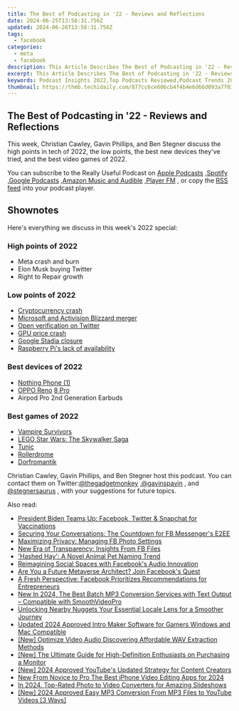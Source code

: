 ```yaml
---
title: The Best of Podcasting in '22 - Reviews and Reflections
date: 2024-06-25T13:58:31.756Z
updated: 2024-06-26T13:58:31.756Z
tags:
  - facebook
categories:
  - meta
  - facebook
description: This Article Describes The Best of Podcasting in '22 - Reviews and Reflections
excerpt: This Article Describes The Best of Podcasting in '22 - Reviews and Reflections
keywords: Podcast Insights 2022,Top Podcasts Reviewed,Podcast Trends 2022,Essential Podcasting Guide,Best Podcast Reviews 2022,Podcasting Reflections 2022,Notable Podcasts of '22
thumbnail: https://thmb.techidaily.com/877cc6ce606cb4f4b4e6d66d093a7f03e00e14887d19a1aafa40b745d8b4ce71.jpg
---
```


## The Best of Podcasting in '22 - Reviews and Reflections

 This week, Christian Cawley, Gavin Phillips, and Ben Stegner discuss the high points in tech of 2022, the low points, the best new devices they've tried, and the best video games of 2022.

 You can subscribe to the Really Useful Podcast on [Apple Podcasts](https://podcasts.apple.com/gb/podcast/the-really-useful-podcast/id1437847131?mt=2) ,[Spotify](https://open.spotify.com/show/283gDxLd6OTNEpRq6tN7ha) ,[Google Podcasts](https://www.google.com/podcasts?feed=aHR0cHM6Ly9hbmNob3IuZm0vcy8zMWJlNDcwL3BvZGNhc3QvcnNz) ,[Amazon Music and Audible](https://music.amazon.co.uk/podcasts/20ab73d4-5da2-46c7-a17f-dc6eb39bdb48/The-Really-Useful-Podcast) ,[Player FM](https://player.fm/series/the-really-useful-podcast-2491856) , or copy the [RSS feed](https://feeds.transistor.fm/the-really-useful-podcast) into your podcast player.

## Shownotes

Here's everything we discuss in this week's 2022 special:

### High points of 2022

* Meta crash and burn
* Elon Musk buying Twitter
* Right to Repair growth

### Low points of 2022

* [Cryptocurrency crash](https://www.makeuseof.com/us-justice-department-seizes-billions-bitcoin/)
* [Microsoft and Activision Blizzard merger](https://www.makeuseof.com/microsoft-activision-blizzard-acquisition/)
* [Open verification on Twitter](https://www.makeuseof.com/elon-musk-confirms-paid-twitter-verification-plans/)
* [GPU price crash](https://www.makeuseof.com/could-nvidia-stockpile-of-5nm-wafers-cause-gpu-price-drops/)
* [Google Stadia closure](https://www.makeuseof.com/google-stadia-is-shutting-down-and-refunding-gamers/)
* [Raspberry Pi's lack of availability](https://www.makeuseof.com/eben-upton-raspberry-pi-shortages-400-pico/)

### Best devices of 2022

* [Nothing Phone (1)](https://www.makeuseof.com/nothing-phone-1-review/)
* [OPPO Reno](https://www.makeuseof.com/nothing-phone-1-review/) [8 Pro](https://www.makeuseof.com/oppo-reno8-pro-review/)
* Airpod Pro 2nd Generation Earbuds

### Best games of 2022

* [Vampire Survivors](https://poncle.itch.io/vampire-survivors)
* [LEGO Star Wars: The Skywalker Saga](https://www.starwars.com/games-apps/lego-star-wars-the-skywalker-saga)
* [Tunic](https://toukana.com/dorfromantik/)
* [Rollerdrome](https://toukana.com/dorfromantik/)
* [Dorfromantik](https://toukana.com/dorfromantik/)

 Christian Cawley, Gavin Phillips, and Ben Stegner host this podcast. You can contact them on Twitter:[@thegadgetmonkey](https://twitter.com/thegadgetmonkey) ,[@gavinspavin](https://twitter.com/gavinspavin) , and [@stegnersaurus](https://twitter.com/stegnersaurus) , with your suggestions for future topics.


<ins class="adsbygoogle"
     style="display:block"
     data-ad-format="autorelaxed"
     data-ad-client="ca-pub-7571918770474297"
     data-ad-slot="1223367746"></ins>



<ins class="adsbygoogle"
     style="display:block"
     data-ad-client="ca-pub-7571918770474297"
     data-ad-slot="8358498916"
     data-ad-format="auto"
     data-full-width-responsive="true"></ins>

<span class="atpl-alsoreadstyle">Also read:</span>
<div><ul>
<li><a href="https://facebook.techidaily.com/president-biden-teams-up-facebook-twitter-and-snapchat-for-vaccinations/"><u>President Biden Teams Up: Facebook, Twitter & Snapchat for Vaccinations</u></a></li>
<li><a href="https://facebook.techidaily.com/securing-your-conversations-the-countdown-for-fb-messengers-e2ee/"><u>Securing Your Conversations: The Countdown for FB Messenger's E2EE</u></a></li>
<li><a href="https://facebook.techidaily.com/maximizing-privacy-managing-fb-photo-settings/"><u>Maximizing Privacy: Managing FB Photo Settings</u></a></li>
<li><a href="https://facebook.techidaily.com/new-era-of-transparency-insights-from-fb-files/"><u>New Era of Transparency: Insights From FB Files</u></a></li>
<li><a href="https://facebook.techidaily.com/hashed-hay-a-novel-animal-pet-naming-trend/"><u>'Hashed Hay': A Novel Animal Pet Naming Trend</u></a></li>
<li><a href="https://facebook.techidaily.com/reimagining-social-spaces-with-facebooks-audio-innovation/"><u>Reimagining Social Spaces with Facebook's Audio Innovation</u></a></li>
<li><a href="https://facebook.techidaily.com/1719152004902-are-you-a-future-metaverse-architect-join-facebooks-quest/"><u>Are You a Future Metaverse Architect? Join Facebook's Quest</u></a></li>
<li><a href="https://facebook.techidaily.com/a-fresh-perspective-facebook-prioritizes-recommendations-for-entrepreneurs/"><u>A Fresh Perspective: Facebook Prioritizes Recommendations for Entrepreneurs</u></a></li>
<li><a href="https://voice-adjusting.techidaily.com/new-in-2024-the-best-batch-mp3-conversion-services-with-text-output-compatible-with-smoothvideopro/"><u>New In 2024, The Best Batch MP3 Conversion Services with Text Output – Compatible with SmoothVideoPro</u></a></li>
<li><a href="https://extra-resources.techidaily.com/unlocking-nearby-nuggets-your-essential-locale-lens-for-a-smoother-journey/"><u>Unlocking Nearby Nuggets  Your Essential Locale Lens for a Smoother Journey</u></a></li>
<li><a href="https://video-creation-software.techidaily.com/updated-2024-approved-intro-maker-software-for-gamers-windows-and-mac-compatible/"><u>Updated 2024 Approved Intro Maker Software for Gamers Windows and Mac Compatible</u></a></li>
<li><a href="https://youtube-lab.techidaily.com/ptimize-video-audio-discovering-affordable-wav-extraction-methods/"><u>[New] Optimize Video Audio  Discovering Affordable WAV Extraction Methods</u></a></li>
<li><a href="https://some-approaches.techidaily.com/new-the-ultimate-guide-for-high-definition-enthusiasts-on-purchasing-a-monitor/"><u>[New] The Ultimate Guide for High-Definition Enthusiasts on Purchasing a Monitor</u></a></li>
<li><a href="https://youtube-docs.techidaily.com/024-approved-youtubes-updated-strategy-for-content-creators/"><u>[New] 2024 Approved  YouTube's Updated Strategy for Content Creators</u></a></li>
<li><a href="https://video-content-creator.techidaily.com/new-from-novice-to-pro-the-best-iphone-video-editing-apps-for-2024/"><u>New From Novice to Pro The Best iPhone Video Editing Apps for 2024</u></a></li>
<li><a href="https://smart-video-editing.techidaily.com/in-2024-top-rated-photo-to-video-converters-for-amazing-slideshows/"><u>In 2024, Top-Rated Photo to Video Converters for Amazing Slideshows</u></a></li>
<li><a href="https://facebook-record-videos.techidaily.com/new-2024-approved-easy-mp3-conversion-from-mp3-files-to-youtube-videos-3-ways/"><u>[New] 2024 Approved  Easy MP3 Conversion  From MP3 Files to YouTube Videos [3 Ways]</u></a></li>
</ul></div>
